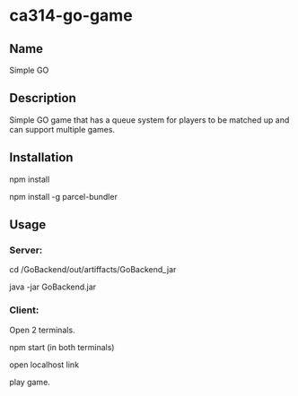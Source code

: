 # ca314-go-game

## Name
Simple GO

## Description
Simple GO game that has a queue system for players to be matched up and can support multiple games.

## Installation
npm install

npm install -g parcel-bundler

## Usage
### Server:

cd /GoBackend/out/artiffacts/GoBackend_jar

java -jar GoBackend.jar

### Client:
Open 2 terminals.

npm start (in both terminals)

open localhost link

play game.
